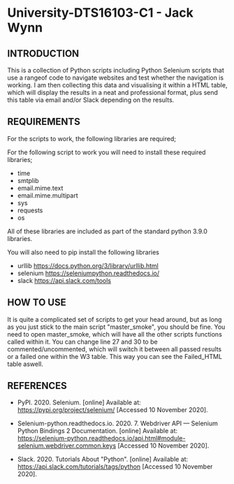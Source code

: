 # University-DTS16103-C1 - Jack Wynn


INTRODUCTION
------------

 

This is a collection of Python scripts including Python Selenium scripts that use a rangeof code to navigate websites and test whether the navigation is working.  I am then collecting this data and visualising it within a HTML table, which will display the results in a neat and professional format, plus send this table via email and/or Slack depending on the results.

 

REQUIREMENTS
------------

 

For the scripts to work, the following libraries are required;



For the following script to work you will need to install these required libraries;

 
-	time
-	smtplib
-	email.mime.text
-	email.mime.multipart
-	sys
-	requests
-	os

 

All of these libraries are included as part of the standard python 3.9.0 libraries.

 

You will also need to pip install the following libraries

 


	
- urllib https://docs.python.org/3/library/urllib.html
- selenium https://seleniumpython.readthedocs.io/
- slack https://api.slack.com/tools
 

HOW TO USE
-----------

 

It is quite a complicated set of scripts to get your head around, but as long as you just stick to the main script "master_smoke", you should be fine.  You need to open master_smoke, which will have all the other scripts functions called within it.  You can change line 27 and 30 to be commented/uncommented, which will switch it between all passed results or a failed one within the W3 table. This way you can see the Failed_HTML table aswell.

 


REFERENCES
-----------

 

- PyPI. 2020. Selenium. [online] Available at: <https://pypi.org/project/selenium/> [Accessed 10 November 2020].

- Selenium-python.readthedocs.io. 2020. 7. Webdriver API — Selenium Python Bindings 2 Documentation. [online] Available at: <https://selenium-python.readthedocs.io/api.html#module-selenium.webdriver.common.keys> [Accessed 10 November 2020].

- Slack. 2020. Tutorials About "Python". [online] Available at: <https://api.slack.com/tutorials/tags/python> [Accessed 10 November 2020].

